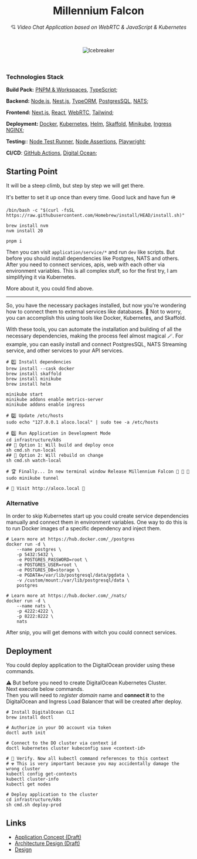<h1 align="center">Millennium Falcon</h1>
<p align="center">
    💘 <i>Video Chat Application based on WebRTC & JavaScript & Kubernetes</i>
</p>
<br />
<p align="center">
    <img src="https://cdn.dribbble.com/users/1107691/screenshots/4523506/media/7f356b2c7d30aabd0037fede0ef3ba3a.gif" alt="Icebreaker">
</p>

<br />

### Technologies Stack
**Build Pack:** [PNPM & Workspaces](https://pnpm.io/workspaces), [TypeScript](https://www.typescriptlang.org/docs/);

**Backend:** [Node.js](https://nodejs.dev/en/), [Nest.js](https://nestjs.com), [TypeORM](https://typeorm.io), [PostgresSQL](https://www.postgresql.org), [NATS](https://nats.io);

**Frontend:** [Next.js](https://nextjs.org), [React](https://react.dev), [WebRTC](https://developer.mozilla.org/en-US/docs/Web/API/WebRTC_API), [Tailwind](https://tailwindcss.com/docs/installation);

**Deployment:** [Docker](https://www.docker.com), [Kubernetes](https://kubernetes.io), [Helm](https://helm.sh/docs/), [Skaffold](https://skaffold.dev), [Minikube](https://minikube.sigs.k8s.io/docs/start/), [Ingress NGINX](https://kubernetes.github.io/ingress-nginx/);

**Testing:**: [Node Test Runner](https://nodejs.org/api/test.html), [Node Assertions](https://nodejs.org/api/assert.html), [Playwright](https://playwright.dev/docs/intro);

**CI/CD**: [GitHub Actions](https://docs.github.com/en/actions), [Digital Ocean](https://www.digitalocean.com);


## Starting Point
It will be a steep climb, but step by step we will get there.

It's better to set it up once than every time. Good luck and have fun 🪖

```shell
/bin/bash -c "$(curl -fsSL https://raw.githubusercontent.com/Homebrew/install/HEAD/install.sh)"

brew install nvm
nvm install 20

pnpm i
```

Then you can visit `application/service/*` and run `dev` like scripts.
But before you should install dependencies like Postgres, NATS and others.
After you need to connect services, apis, web with each other via environment variables.
This is all complex stuff, so for the first try, I am simplifying it via Kubernetes.  

More about it, you could find above.

---

So, you have the necessary packages installed, but now you're wondering how to connect them to external services like databases. 🤔
Not to worry, you can accomplish this using tools like Docker, Kubernetes, and Skaffold.

With these tools, you can automate the installation and building of all the necessary dependencies, making the process feel almost magical 🪄.
For example, you can easily install and connect PostgresSQL, NATS Streaming service, and other services to your API services.

```shell
# 1️⃣ Install dependencies
brew install --cask docker
brew install skaffold
brew install minikube
brew install helm

minikube start
minikube addons enable metrics-server
minikube addons enable ingress

# 2️⃣ Update /etc/hosts
sudo echo "127.0.0.1 aloco.local" | sudo tee -a /etc/hosts

# 3️⃣ Run Application in Development Mode
cd infrastructure/k8s
## 🥇 Option 1: Will build and deploy once
sh cmd.sh run-local
## 🥈 Option 2: Will rebuild on change
sh cmd.sh watch-local

# 🏆 Finally... In new terminal window Release Millennium Falcon 🎉 🎉 🎉
sudo minikube tunnel

# 🥤 Visit http://aloco.local 🚀
```

### Alternative
In order to skip Kubernetes start up you could create service dependencies manually
and connect them in environment variables.
One way to do this is to run Docker images of a specific dependency and inject them.

```shell
# Learn more at https://hub.docker.com/_/postgres
docker run -d \
	--name postgres \
	-p 5432:5432 \
	-e POSTGRES_PASSWORD=root \
	-e POSTGRES_USER=root \
	-e POSTGRES_DB=storage \
	-e PGDATA=/var/lib/postgresql/data/pgdata \
	-v /custom/mount:/var/lib/postgresql/data \
	postgres

# Learn more at https://hub.docker.com/_/nats/
docker run -d \
	--name nats \
	-p 4222:4222 \
	-p 8222:8222 \
	nats
```

After snip, you will get demons with witch you could connect services.

## Deployment

You could deploy application to the DigitalOcean provider using these commands.

⚠️ But before you need to create DigitalOcean Kubernetes Cluster.
<Br />
Next execute below commands. 
<br />
Then you will need to _register domain_ name and **connect it** to the DigitalOcean and Ingress Load Balancer that will be created after deploy.

```shell
# Install DigitalOcean CLI
brew install doctl

# Authorize in your DO account via token
doctl auth init

# Connect to the DO cluster via context id
doctl kubernetes cluster kubeconfig save <context-id>

# 🚨 Verify. Now all kubectl command references to this context
# ☢️ This is very important because you may accidentally damage the wrong cluster
kubectl config get-contexts
kubectl cluster-info
kubectl get nodes

# Deploy application to the cluster
cd infrastructure/k8s
sh cmd.sh deploy-prod
```

## Links
- [Application Concept (Draft)](https://dormammun.notion.site/Product-Concept-01c721c64cbc4060aa768d5fb97faeb4?pvs=4)
- [Architecture Design (Draft)](https://dormammun.notion.site/Architecture-Document-955e79bc073b4fd7a88de06d81cab296)
- [Design](https://www.figma.com/file/kjHb3gcPDZ9wHmQle0474n/Untitled?type=design&node-id=0-1&mode=design&t=xiiu4bSlGt9aF3g5-0)